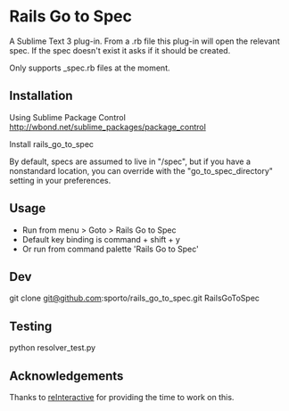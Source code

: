 Rails Go to Spec
================

A Sublime Text 3 plug-in. From a .rb file this plug-in will open the relevant spec. If the spec doesn't exist it asks if it should be created.

Only supports _spec.rb files at the moment.

Installation
------------

Using Sublime Package Control
http://wbond.net/sublime_packages/package_control

Install rails_go_to_spec

By default, specs are assumed to live in "/spec", but if you have a nonstandard
location, you can override with the "go_to_spec_directory" setting in your preferences.

Usage
-----
- Run from menu > Goto > Rails Go to Spec
- Default key binding is command + shift + y
- Or run from command palette 'Rails Go to Spec'

Dev
----

git clone git@github.com:sporto/rails_go_to_spec.git RailsGoToSpec

Testing
-------

  python resolver_test.py

Acknowledgements
-----------

Thanks to [reInteractive](http://www.reinteractive.net/) for providing the time to work on this.
